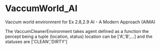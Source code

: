 # VaccumWorld_AI
Vaccum world environment for Ex 2.8,2.9 AI - A Modern Approach (AIMA)

The VaccumCleanerEnvironment takes agent defined as a function the percept being a tuple (location, status)
location can be ['A','B',...]
and the statuses are ['CLEAN','DIRTY']

